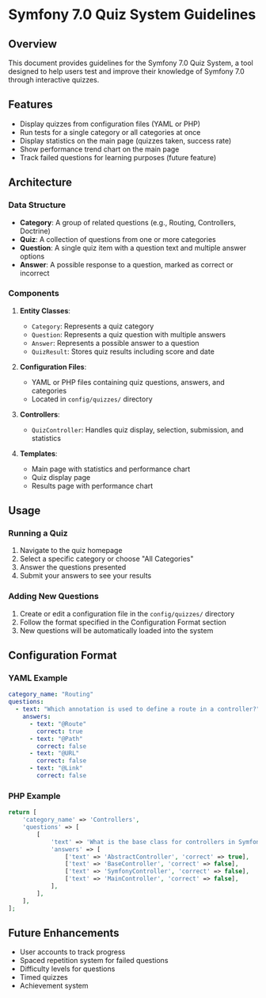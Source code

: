 # Symfony 7.0 Quiz System Guidelines

## Overview
This document provides guidelines for the Symfony 7.0 Quiz System, a tool designed to help users test and improve their knowledge of Symfony 7.0 through interactive quizzes.

## Features
- Display quizzes from configuration files (YAML or PHP)
- Run tests for a single category or all categories at once
- Display statistics on the main page (quizzes taken, success rate)
- Show performance trend chart on the main page
- Track failed questions for learning purposes (future feature)

## Architecture

### Data Structure
- **Category**: A group of related questions (e.g., Routing, Controllers, Doctrine)
- **Quiz**: A collection of questions from one or more categories
- **Question**: A single quiz item with a question text and multiple answer options
- **Answer**: A possible response to a question, marked as correct or incorrect

### Components
1. **Entity Classes**:
   - `Category`: Represents a quiz category
   - `Question`: Represents a quiz question with multiple answers
   - `Answer`: Represents a possible answer to a question
   - `QuizResult`: Stores quiz results including score and date

2. **Configuration Files**:
   - YAML or PHP files containing quiz questions, answers, and categories
   - Located in `config/quizzes/` directory

3. **Controllers**:
   - `QuizController`: Handles quiz display, selection, submission, and statistics

4. **Templates**:
   - Main page with statistics and performance chart
   - Quiz display page
   - Results page with performance chart

## Usage

### Running a Quiz
1. Navigate to the quiz homepage
2. Select a specific category or choose "All Categories"
3. Answer the questions presented
4. Submit your answers to see your results

### Adding New Questions
1. Create or edit a configuration file in the `config/quizzes/` directory
2. Follow the format specified in the Configuration Format section
3. New questions will be automatically loaded into the system

## Configuration Format

### YAML Example
```yaml
category_name: "Routing"
questions:
  - text: "Which annotation is used to define a route in a controller?"
    answers:
      - text: "@Route"
        correct: true
      - text: "@Path"
        correct: false
      - text: "@URL"
        correct: false
      - text: "@Link"
        correct: false
```

### PHP Example
```php
return [
    'category_name' => 'Controllers',
    'questions' => [
        [
            'text' => 'What is the base class for controllers in Symfony 7?',
            'answers' => [
                ['text' => 'AbstractController', 'correct' => true],
                ['text' => 'BaseController', 'correct' => false],
                ['text' => 'SymfonyController', 'correct' => false],
                ['text' => 'MainController', 'correct' => false],
            ],
        ],
    ],
];
```

## Future Enhancements
- User accounts to track progress
- Spaced repetition system for failed questions
- Difficulty levels for questions
- Timed quizzes
- Achievement system
